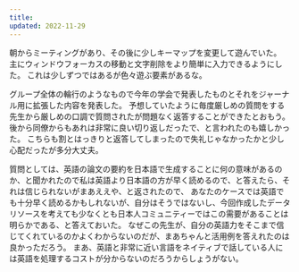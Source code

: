 ```yaml
---
title:
updated: 2022-11-29
---
```


朝からミーティングがあり、その後に少しキーマップを変更して遊んでいた。
主にウィンドウフォーカスの移動と文字削除をより簡単に入力できるようにした。
これは少しずつではあるが色々遊ぶ要素があるな。

グループ全体の輪行のようなもので今年の学会で発表したものとそれをジャーナル用に拡張した内容を発表した。
予想していたように毎度厳しめの質問をする先生から厳しめの口調で質問されたが問題なく返答することができたとおもう。
後から同僚からもあれは非常に良い切り返しだったで、と言われたのも嬉しかった。
こちらも割とはっきりと返答してしまったので失礼じゃなかったかと少し心配だったが多分大丈夫。

質問としては、英語の論文の要約を日本語で生成することに何の意味があるのか、と聞かれたので私は英語より日本語の方が早く読めるので、と答えたら、それは信じられないがまあええや、と返されたので、
あなたのケースでは英語でも十分早く読めるかもしれないが、自分はそうではないし、今回作成したデータリソースを考えても少なくとも日本人コミュニティーではこの需要があることは明らかである、と答えておいた。
なぜこの先生が、自分の英語力をそこまで信じてくれているのかよくわからないのだが、まあちゃんと活用例を答えれたのは良かっただろう。
まあ、英語と非常に近い言語をネイティブで話している人には英語を処理するコストが分からないのだろうからしょうがない。
